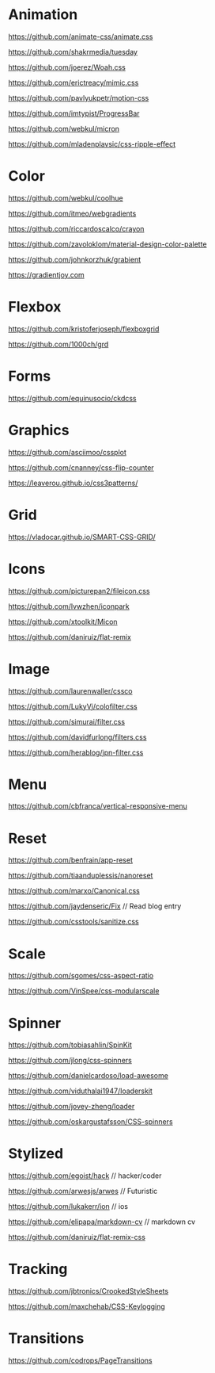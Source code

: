 # Animation

https://github.com/animate-css/animate.css

https://github.com/shakrmedia/tuesday

https://github.com/joerez/Woah.css

https://github.com/erictreacy/mimic.css

https://github.com/pavlyukpetr/motion-css

https://github.com/imtypist/ProgressBar

https://github.com/webkul/micron

https://github.com/mladenplavsic/css-ripple-effect

# Color

https://github.com/webkul/coolhue

https://github.com/itmeo/webgradients

https://github.com/riccardoscalco/crayon

https://github.com/zavoloklom/material-design-color-palette

https://github.com/johnkorzhuk/grabient

https://gradientjoy.com

# Flexbox

https://github.com/kristoferjoseph/flexboxgrid

https://github.com/1000ch/grd

# Forms

https://github.com/equinusocio/ckdcss

# Graphics

https://github.com/asciimoo/cssplot

https://github.com/cnanney/css-flip-counter

https://leaverou.github.io/css3patterns/

# Grid

https://vladocar.github.io/SMART-CSS-GRID/

# Icons

https://github.com/picturepan2/fileicon.css

https://github.com/lvwzhen/iconpark

https://github.com/xtoolkit/Micon

https://github.com/daniruiz/flat-remix

# Image

https://github.com/laurenwaller/cssco

https://github.com/LukyVj/colofilter.css

https://github.com/simurai/filter.css

https://github.com/davidfurlong/filters.css

https://github.com/herablog/jpn-filter.css

# Menu

https://github.com/cbfranca/vertical-responsive-menu

# Reset

https://github.com/benfrain/app-reset

https://github.com/tiaanduplessis/nanoreset

https://github.com/marxo/Canonical.css

https://github.com/jaydenseric/Fix // Read blog entry

https://github.com/csstools/sanitize.css

# Scale

https://github.com/sgomes/css-aspect-ratio

https://github.com/VinSpee/css-modularscale

# Spinner
  
https://github.com/tobiasahlin/SpinKit

https://github.com/jlong/css-spinners

https://github.com/danielcardoso/load-awesome

https://github.com/viduthalai1947/loaderskit

https://github.com/jovey-zheng/loader

https://github.com/oskargustafsson/CSS-spinners

# Stylized

https://github.com/egoist/hack // hacker/coder

https://github.com/arwesjs/arwes // Futuristic

https://github.com/lukakerr/ion // ios

https://github.com/elipapa/markdown-cv // markdown cv

https://github.com/daniruiz/flat-remix-css

# Tracking

https://github.com/jbtronics/CrookedStyleSheets

https://github.com/maxchehab/CSS-Keylogging

# Transitions

https://github.com/codrops/PageTransitions
